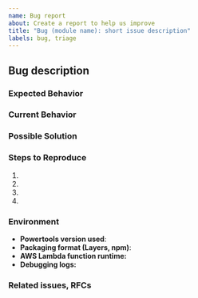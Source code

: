 ```yaml
---
name: Bug report
about: Create a report to help us improve
title: "Bug (module name): short issue description"
labels: bug, triage
---
```


<!--- Before you start, make sure that the bug hasn't been reported already https://github.com/awslabs/aws-lambda-powertools-typescript/issues -->
<!--- 1. Make sure you follow our Contributing Guidelines: https://github.com/awslabs/aws-lambda-powertools-typescript/blob/main/CONTRIBUTING.md -->
<!--- 2. Please follow the template, and do not remove any section in the template. If something is not applicable leave it empty, but leave it in the issue. -->
<!--- 3. Provide a general summary of the issue in the Title above -->

## Bug description

<!--- Provide a summary of the bug here. -->

<!--- What were you trying to accomplish? -->

### Expected Behavior

<!--- Tell us what should happen. -->

### Current Behavior

<!--- Tell us what happens instead of the expected behavior. -->

### Possible Solution

<!--- Not obligatory, but suggest a fix/solutions/implementation for the bug. -->

### Steps to Reproduce

<!--- Provide a link to a live example, or an unambiguous set of steps to -->
<!--- reproduce this bug. Include code to reproduce, if relevant. -->
1.
2.
3.
4.

### Environment

* **Powertools version used**:
* **Packaging format (Layers, npm)**:
* **AWS Lambda function runtime:**
* **Debugging logs:**

### Related issues, RFCs

<!--- Add here the link to one or more Github Issues or RFCs that are related to this PR. -->
<!--- [#XXXXX](https://github.com/awslabs/aws-lambda-powertools-typescript/issues/XXXXX) -->
<!--- [#ZZZZZ](https://github.com/awslabs/aws-lambda-powertools-typescript/issues/ZZZZZ) -->
